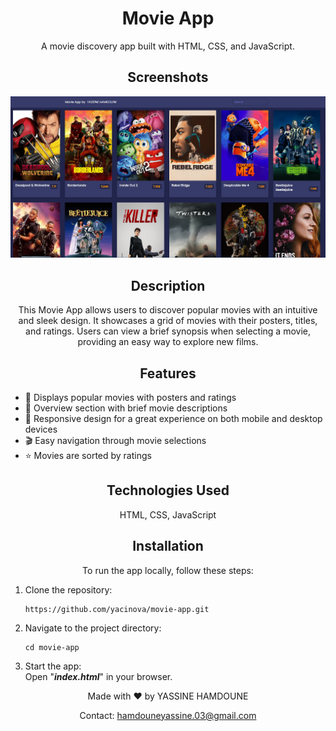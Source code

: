 <!-- Title and Description -->
<h1 align="center">
  Movie App
  <br>
</h1>

<p align="center">
  A movie discovery app built with HTML, CSS, and JavaScript.
</p>

<!-- Screenshots -->
<h2 align="center">Screenshots</h2>

<p align="center">
  <img src="./image.png" alt="Movie App Screenshot" width="900">
</p>

<!-- Description and Features -->
<h2 align="center">Description</h2>

<p align="center">
  This Movie App allows users to discover popular movies with an intuitive and sleek design. It showcases a grid of
  movies with their posters, titles, and ratings. Users can view a brief synopsis when selecting a movie, providing an
  easy way to explore new films.
</p>

<h2 align="center">Features</h2>

<p align="center">
<ul>
  <li>🎥 Displays popular movies with posters and ratings</li>
  <li>💬 Overview section with brief movie descriptions</li>
  <li>📱 Responsive design for a great experience on both mobile and desktop devices</li>
  <li>🎬 Easy navigation through movie selections</li>
  <li>⭐ Movies are sorted by ratings</li>

</ul>
</p> <!-- Technologies Used -->
<h2 align="center">Technologies Used</h2>
<p align="center"> HTML, CSS, JavaScript </p> <!-- Installation Instructions -->
<h2 align="center">Installation</h2>
<p align="center"> To run the app locally, follow these steps: </p>
<p align="center">
<ol>
  <li>Clone the repository:
    <pre><code>https://github.com/yacinova/movie-app.git</code></pre>
  </li>
  <li>Navigate to the project directory:
    <pre><code>cd movie-app </code></pre>
  </li>
  <li>Start the app: <br>
  Open "<i><b>index.html</b></i>" in your browser.</li>
</ol>
</p>
<p align="center">Made with ❤️ by YASSINE HAMDOUNE</p>
<p align="center"> Contact: <a href="mailto:hamdouneyassine.03@gmail.com">hamdouneyassine.03@gmail.com</a> </p>
